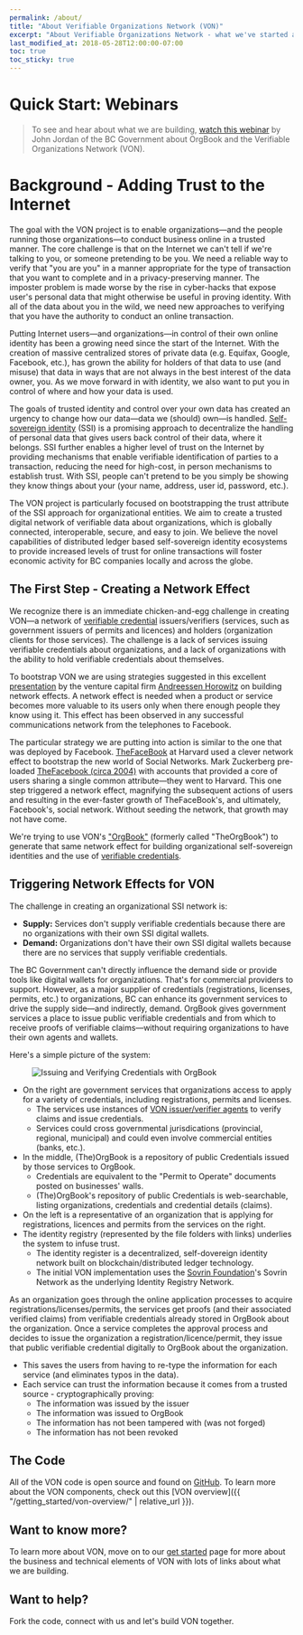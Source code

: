 ```yaml
---
permalink: /about/
title: "About Verifiable Organizations Network (VON)"
excerpt: "About Verifiable Organizations Network - what we've started and where we're going"
last_modified_at: 2018-05-28T12:00:00-07:00
toc: true
toc_sticky: true
---
```

# Quick Start: Webinars

> To see and hear about what we are building, [watch this webinar](https://bc-von.s3.amazonaws.com/2018-06-VON-Webinar-for-Sovrin-Indy-Community.mp4) by John Jordan of the BC Government about OrgBook and the Verifiable Organizations Network (VON).

# Background - Adding Trust to the Internet

The goal with the VON project is to enable organizations&mdash;and the people running those organizations&mdash;to conduct business online in a trusted manner. The core challenge is that on the Internet we can't tell if we're talking to you, or someone pretending to be you. We need a reliable way to verify that "you are you" in a manner appropriate for the type of transaction that you want to complete and in a privacy-preserving manner. The imposter problem is made worse by the rise in cyber-hacks that expose user's personal data that might otherwise be useful in proving identity. With all of the data about you in the wild, we need new approaches to verifying that you have the authority to conduct an online transaction.

Putting Internet users&mdash;and organizations&mdash;in control of their own online identity has been a growing need since the start of the Internet. With the creation of massive centralized stores of private data (e.g. Equifax, Google, Facebook, etc.), has grown the ability for holders of that data to use (and misuse) that data in ways that are not always in the best interest of the data owner, you. As we move forward in with identity, we also want to put you in control of where and how your data is used.

The goals of trusted identity and control over your own data has created an urgency to change how our data&mdash;data we (should) own&mdash;is handled. [Self-sovereign identity](https://bitsonblocks.net/2017/05/17/a-gentle-introduction-to-self-sovereign-identity/) (SSI) is a promising approach to decentralize the handling of personal data that gives users back control of their data, where it belongs. SSI further enables a higher level of trust on the Internet by providing mechanisms that enable verifiable identification of parties to a transaction, reducing the need for high-cost, in person mechanisms to establish trust. With SSI, people can't pretend to be you simply be showing they know things about your (your name, address, user id, password, etc.).

The VON project is particularly focused on bootstrapping the trust attribute of the SSI approach for organizational entities. We aim to create a trusted digital network of verifiable data about organizations, which is globally connected, interoperable, secure, and easy to join. We believe the novel capabilities of distributed ledger based self-sovereign identity ecosystems to provide increased levels of trust for online transactions will foster economic activity for BC companies locally and across the globe.

## The First Step - Creating a Network Effect

We recognize there is an immediate chicken-and-egg challenge in creating VON&mdash;a network of [verifiable credential](https://w3c.github.io/vc-data-model/) issuers/verifiers (services, such as government issuers of permits and licences) and holders (organization clients for those services). The challenge is a lack of services issuing verifiable credentials about organizations, and a lack of organizations with the ability to hold verifiable credentials about themselves.

To bootstrap VON we are using strategies suggested in this excellent [presentation](https://a16z.com/2016/03/07/all-about-network-effects/) by the venture capital firm [Andreessen Horowitz](https://a16z.com) on building network effects. A network effect is needed when a product or service becomes more valuable to its users only when there enough people they know using it. This effect has been observed in any successful communications network from the telephones to Facebook.

The particular strategy we are putting into action is similar to the one that was deployed by Facebook. [TheFaceBook](http://www.thecrimson.com/article/2004/2/9/hundreds-register-for-new-facebook-website/) at Harvard used a clever network effect to bootstrap the new world of Social Networks. Mark Zuckerberg pre-loaded [TheFacebook (circa 2004)](https://web.archive.org/web/20040212031928/http://thefacebook.com) with accounts that provided a core of users sharing a single common attribute&mdash;they went to Harvard. This one step triggered a network effect, magnifying the subsequent actions of users and resulting in the ever-faster growth of TheFaceBook's, and ultimately, Facebook's, social network. Without seeding the network, that growth may not have come.

We're trying to use VON's ["OrgBook"](https://orgbook.gov.bc.ca) (formerly called "TheOrgBook") to generate that same network effect for building organizational self-sovereign identities and the use of [verifiable credentials](https://w3c.github.io/webpayments-ig/VCTF/charter/faq.html).

## Triggering Network Effects for VON

The challenge in creating an organizational SSI network is:

* **Supply:** Services don't supply verifiable credentials because there are no organizations with their own SSI digital wallets.
* **Demand:** Organizations don't have their own SSI digital wallets because there are no services that supply verifiable credentials.

The BC Government can't directly influence the demand side or provide tools like digital wallets for organizations. That's for commercial providers to support. However, as a major supplier of credentials (registrations, licenses, permits, etc.) to organizations, BC can enhance its government services to drive the supply side&mdash;and indirectly, demand. OrgBook gives government services a place to issue public verifiable credentials and from which to receive proofs of verifiable claims&mdash;without requiring organizations to have their own agents and wallets.

Here's a simple picture of the system:

<figure>
  <img src="{{ '/assets/images/issuing-credentials-with-orgbook.png' | relative_url }}" alt="Issuing and Verifying Credentials with OrgBook">
</figure>

* On the right are government services that organizations access to apply for a variety of credentials, including registrations, permits and licenses.
  * The services use instances of [VON issuer/verifier agents](https://github.com/bcgov/von-agent-template) to verify claims and issue credentials.
  * Services could cross governmental jurisdications (provincial, regional, municipal) and could even involve commercial entities (banks, etc.).
* In the middle, (The)OrgBook is a repository of public Credentials issued by those services to OrgBook.
  * Credentials are equivalent to the "Permit to Operate" documents posted on businesses' walls.
  * (The)OrgBook's repository of public Credentials is web-searchable, listing organizations, credentials and credential details (claims).
* On the left is a representative of an organization that is applying for registrations, licences and permits from the services on the right.
* The identity registry (represented by the file folders with links) underlies the system to infuse trust.
  * The identity register is a decentralized, self-dovereign identity network built on blockchain/distributed ledger technology.
  * The initial VON implementation uses the [Sovrin Foundation](https://sovrin.org)'s Sovrin Network as the underlying Identity Registry Network.

As an organization goes through the online application processes to acquire registrations/licenses/permits, the services get proofs (and their associated verified claims) from verifiable credentials already stored in OrgBook about the organization. Once a service completes the approval process and decides to issue the organization a registration/licence/permit, they issue that public verifiable credential digitally to OrgBook about the organization.

* This saves the users from having to re-type the information for each service (and eliminates typos in the data).
* Each service can trust the information because it comes from a trusted source - cryptographically proving:
  * The information was issued by the issuer
  * The information was issued to OrgBook
  * The information has not been tampered with (was not forged)
  * The information has not been revoked

## The Code

All of the VON code is open source and found on [GitHub](https://github.com/topics/verifiable-organizations-network). To learn more about the VON components, check out this [VON overview]({{ "/getting_started/von-overview/" | relative_url }}).

## Want to know more?

To learn more about VON, move on to our [get started](/getting_started/get-started) page for more about the business and technical elements of VON with lots of links about what we are building.

## Want to help?

Fork the code, connect with us and let's build VON together.
